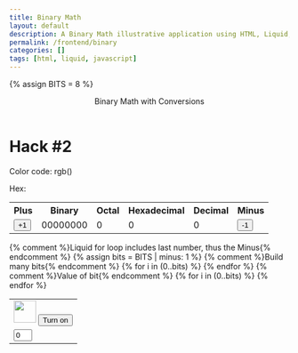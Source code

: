 ```yaml
---
title: Binary Math
layout: default
description: A Binary Math illustrative application using HTML, Liquid, and JavaScript.
permalink: /frontend/binary
categories: []
tags: [html, liquid, javascript]
---
```


<!-- Hack 1: add a character display to text when 8 bits, determine if printable or not printable -->
<!-- Hack 2: change to 24 bits and add a color code and display color when 24 bits, think about display on this one -->
<!-- Hack 3: do your own thing -->

{% assign BITS = 8 %}

<div class="container bg-primary">
    <header class="pb-3 mb-4 border-bottom border-primary text-dark">
        <span class="fs-4">Binary Math with Conversions</span>
    </header>
    	<h1>Hack #2</h1>
	<p>Color code: rgb(<span id="colorCode"></span>)</p>
	<p>Hex: <span id="colorHex"></span></p>
	<div id="colorBox"></div>
    <div class="row justify-content-md-center">
        <div class="col-8">
            <table class="table">
            <tr id="table">
                <th>Plus</th>
                <th>Binary</th>
                <th>Octal</th>
                <th>Hexadecimal</th>
                <th>Decimal</th>
                <th>Minus</th>
            </tr>
            <tr>
                <td><button type="button" id="add1" onclick="add(1)">+1</button></td>
                <td id="binary">00000000</td>
                <td id="octal">0</td>
                <td id="hexadecimal">0</td>
                <td id="decimal">0</td>
                <td><button type="button" id="sub1" onclick="add(-1)">-1</button></td>
            </tr>
            </table>
        </div>
        <div class="col-12">
            {% comment %}Liquid for loop includes last number, thus the Minus{% endcomment %}
            {% assign bits = BITS | minus: 1 %} 
            <table class="table">
            <tr>
                {% comment %}Build many bits{% endcomment %}
                {% for i in (0..bits) %}
                <td><img class="img-responsive py-3" id="bulb{{ i }}" src="{{site.baseurl}}/images/bulb_off.png" alt="" width="40" height="Auto">
                    <button type="button" id="butt{{ i }}" onclick="javascript:toggleBit({{ i }})">Turn on</button>
                </td>
                {% endfor %}
            </tr>
            <tr>
                {% comment %}Value of bit{% endcomment %}
                {% for i in (0..bits) %}
                <td><input type='text' id="digit{{ i }}" Value="0" size="1" readonly></td>
                {% endfor %}
            </tr>
            </table>
        </div>
    </div>
</div>

<script>
    const BITS = {{ BITS }};
    const MAX = 2 ** BITS - 1;
    const MSG_ON = "Turn on";
    const IMAGE_ON = "{{site.baseurl}}/images/bulb_on.gif";
    const MSG_OFF = "Turn off";
    const IMAGE_OFF = "{{site.baseurl}}/images/bulb_off.png"
    const number = document.getElementById("number");
	const bitsContainer = document.getElementById("bits");
	const colorBox = document.getElementById("colorBox");

	const decimal = document.getElementById("decimal");
	const hex = document.getElementById("hex");
    const octal = document.getElementById("octal");
	const colorHex = document.getElementById("colorHex");
	const colorCode = document.getElementById("colorCode");
	const baseEl = document.getElementById("base");
	const baseValue = document.getElementById("baseValue");
	const baseN = document.getElementById("baseN");
    
    const setColor = (v) => {
			if (v === "" || isBinError) return;
			const val = Number.parseInt(v, 2);
			colorBox.style.backgroundColor = `rgb(${val}, ${val}, ${val})`;
		};

	const updateFormats = (v) => {
			if (v === "" || isBinError) return;
			const val = Number.parseInt(v, 2);
			decimal.innerHTML = val.toString(10);
			hex.innerHTML = val.toString(16).padStart(2, "0");
			octal.innerHTML = val.toString(8);
			colorCode.innerHTML = `${val}, ${val}, ${val}`;
			colorHex.innerHTML = `#${hex.innerHTML}${hex.innerHTML}${hex.innerHTML}`;
		};

	const [value, setValue] = reactive("", [setNumberHTML, setBits, setColor, updateFormats]);

    // return string with current value of each bit
    function getBits() {
        let bits = "";
        for(let i = 0; i < BITS; i++) {
        bits = bits + document.getElementById('digit' + i).value;
        }
        return bits;
    }
    // setter for DOM values
    function setConversions(binary) {
        document.getElementById('binary').innerHTML = binary;
        // Octal conversion
        document.getElementById('octal').innerHTML = parseInt(binary, 2).toString(8);
        // Hexadecimal conversion
        document.getElementById('hexadecimal').innerHTML = parseInt(binary, 2).toString(16);
        // Decimal conversion
        document.getElementById('decimal').innerHTML = parseInt(binary, 2).toString();
    }
    //
    function decimal_2_base(decimal, base) {
        let conversion = "";
        // loop to convert to base
        do {
        let digit = decimal % base;
        conversion = "" + digit + conversion; // what does this do?
        decimal = ~~(decimal / base);         // what does this do?
        } while (decimal > 0);                  // why while at the end? what is ~~?
        // loop to pad with zeros
        if (base === 2) {                        // only pad for binary conversions
        for (let i = 0; conversion.length < BITS; i++) {
            conversion = "0" + conversion;
        }
        }
        return conversion;
    }

    // toggle selected bit and recalculate
    function toggleBit(i) {
        //alert("Digit action: " + i );
        const dig = document.getElementById('digit' + i);
        const image = document.getElementById('bulb' + i);
        const butt = document.getElementById('butt' + i);
        // Change digit and visual
        if (image.src.match(IMAGE_ON)) {
        dig.value = 0;
        image.src = IMAGE_OFF;
        butt.innerHTML = MSG_ON;
        print (decimal);
        } else {
        dig.value = 1;
        image.src = IMAGE_ON;
        butt.innerHTML = MSG_OFF;
        }
        // Binary numbers
        const binary = getBits();
        setConversions(binary);
    }
    // add is positive integer, subtract is negative integer
    function add(n) {
        let binary = getBits();
        // convert to decimal and do math
        let decimal = parseInt(binary, 2);
        if (n > 0) {  // PLUS
        decimal = MAX === decimal ? 0 : decimal += n; // OVERFLOW or PLUS
        } else  {     // MINUS
        decimal = 0 === decimal ? MAX : decimal += n; // OVERFLOW or MINUS
        }
        // convert the result back to binary
        binary = decimal_2_base(decimal, 2);
        // update conversions
        setConversions(binary);
        // update bits
        for (let i = 0; i < binary.length; i++) {
        let digit = binary.substr(i, 1);
        document.getElementById('digit' + i).value = digit;
        if (digit === "1") {
            document.getElementById('bulb' + i).src = IMAGE_ON;
            document.getElementById('butt' + i).innerHTML = MSG_OFF;
        } else {
            document.getElementById('bulb' + i).src = IMAGE_OFF;
            document.getElementById('butt' + i).innerHTML = MSG_ON;
        }
        }
    }
</script>
